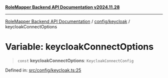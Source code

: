 [**RoleMapper Backend API Documentation v2024.11.28**](../../../README.md)

***

[RoleMapper Backend API Documentation](../../../modules.md) / [config/keycloak](../README.md) / keycloakConnectOptions

# Variable: keycloakConnectOptions

> `const` **keycloakConnectOptions**: `KeycloakConnectConfig`

Defined in: [src/config/keycloak.ts:25](https://github.com/FlowCraft-AG/RoleMapper/blob/3eb36c970c08048b7af3096cccc727e0fc5a22b5/backend/src/config/keycloak.ts#L25)
